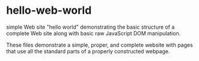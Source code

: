 # hello-web-world
simple Web site "hello world" demonstrating the basic structure of a complete Web site along with basic raw JavaScript DOM manipulation.

These files demonstrate a simple, proper, and complete website with pages that use all the standard parts of a properly constructed webpage.
